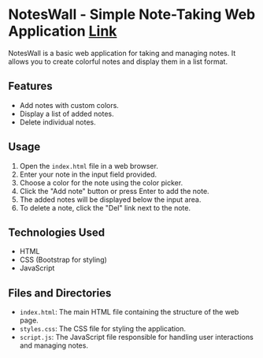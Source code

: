 # NotesWall - Simple Note-Taking Web Application [Link](https://abhilashtengli.github.io/12.Cls-Assgn/)

NotesWall is a basic web application for taking and managing notes. It allows you to create colorful notes and display them in a list format.

## Features

- Add notes with custom colors.
- Display a list of added notes.
- Delete individual notes.

## Usage

1. Open the `index.html` file in a web browser.
2. Enter your note in the input field provided.
3. Choose a color for the note using the color picker.
4. Click the "Add note" button or press Enter to add the note.
5. The added notes will be displayed below the input area.
6. To delete a note, click the "Del" link next to the note.

## Technologies Used

- HTML
- CSS (Bootstrap for styling)
- JavaScript

## Files and Directories

- `index.html`: The main HTML file containing the structure of the web page.
- `styles.css`: The CSS file for styling the application.
- `script.js`: The JavaScript file responsible for handling user interactions and managing notes.
